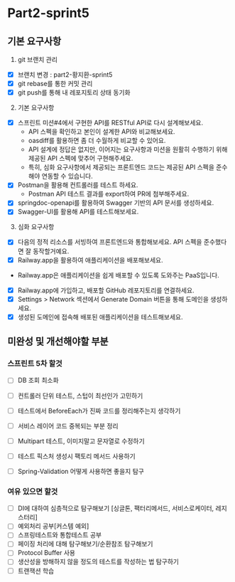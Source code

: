 # Part2-sprint5

## 기본 요구사항

1. git 브랜치 관리

- [x] 브랜치 변경 : part2-황지환-sprint5
- [x] git rebase를 통한 커밋 관리
- [x] git push를 통해 내 레포지토리 상태 동기화

2. 기본 요구사항

- [x] 스프린트 미션#4에서 구현한 API를 RESTful API로 다시 설계해보세요.
    - API 스펙을 확인하고 본인이 설계한 API와 비교해보세요.
    - oasdiff를 활용하면 좀 더 수월하게 비교할 수 있어요.
    - API 설계에 정답은 없지만, 이어지는 요구사항과 미션을 원활히 수행하기 위해 제공된 API 스펙에 맞추어 구현해주세요.
    - 특히, 심화 요구사항에서 제공되는 프론트엔드 코드는 제공된 API 스펙을 준수해야 연동할 수 있습니다.
- [x] Postman을 활용해 컨트롤러를 테스트 하세요.
    - Postman API 테스트 결과를 export하여 PR에 첨부해주세요.
- [x] springdoc-openapi를 활용하여 Swagger 기반의 API 문서를 생성하세요.
- [x] Swagger-UI를 활용해 API를 테스트해보세요.

3. 심화 요구사항

- [x]  다음의 정적 리소스를 서빙하여 프론트엔드와 통합해보세요. API 스펙을 준수했다면 잘 동작할거예요.
- [x]  Railway.app을 활용하여 애플리케이션을 배포해보세요.
  - Railway.app은 애플리케이션을 쉽게 배포할 수 있도록 도와주는 PaaS입니다.
- [x] Railway.app에 가입하고, 배포할 GitHub 레포지토리를 연결하세요.
- [x] Settings > Network 섹션에서 Generate Domain 버튼을 통해 도메인을 생성하세요.
- [x] 생성된 도메인에 접속해 배포된 애플리케이션을 테스트해보세요.

## 미완성 및 개선해야할 부분

### 스프린트 5차 할것 
- [ ] DB 조회 최소화
- [ ] 컨트롤러 단위 테스트, 스텁이 최선인가 고민하기
- [ ] 테스트에서 BeforeEach가 진짜 코드를 정리해주는지 생각하기
- [ ] 서비스 레이어 코드 중복되는 부분 정리
- [ ] Multipart 테스트, 이미지말고 문자열로 수정하기
- [ ] 테스트 픽스처 생성시 팩토리 메서드 사용하기 
- [ ] Spring-Validation 어떻게 사용하면 좋을지 탐구 


### 여유 있으면 할것

- [ ] DI에 대하여 심층적으로 탐구해보기 [싱글톤, 팩터리메서드, 서비스로케이터, 레지스터리]
- [ ] 예외처리 공부[커스템 예외]
- [ ] 스프링테스트와 통합테스트 공부
- [ ] 페이징 처리에 대해 탐구해보기/순환참조 탐구해보기
- [ ] Protocol Buffer 사용
- [ ] 생산성을 방해하지 않을 정도의 테스트를 작성하는 법 탐구하기
- [ ] 트랜잭션 학습
